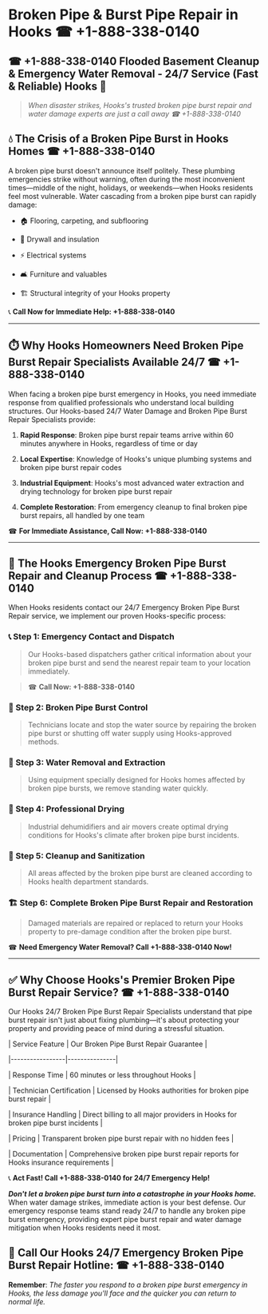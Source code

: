 # Broken Pipe & Burst Pipe Repair in Hooks ☎ +1-888-338-0140  
## ☎ +1-888-338-0140 Flooded Basement Cleanup & Emergency Water Removal - 24/7 Service (Fast & Reliable) Hooks 🚨  

> *When disaster strikes, Hooks's trusted broken pipe burst repair and water damage experts are just a call away ☎ +1-888-338-0140*  

## 💧 The Crisis of a Broken Pipe Burst in Hooks Homes ☎ +1-888-338-0140  

A broken pipe burst doesn't announce itself politely. These plumbing emergencies strike without warning, often during the most inconvenient times—middle of the night, holidays, or weekends—when Hooks residents feel most vulnerable. Water cascading from a broken pipe burst can rapidly damage:  

* 🏠 Flooring, carpeting, and subflooring  
* 🧱 Drywall and insulation  
* ⚡ Electrical systems  
* 🛋️ Furniture and valuables  
* 🏗️ Structural integrity of your Hooks property  

📞 **Call Now for Immediate Help: +1-888-338-0140**  

---  

## ⏱️ Why Hooks Homeowners Need Broken Pipe Burst Repair Specialists Available 24/7 ☎ +1-888-338-0140  

When facing a broken pipe burst emergency in Hooks, you need immediate response from qualified professionals who understand local building structures. Our Hooks-based 24/7 Water Damage and Broken Pipe Burst Repair Specialists provide:  

1. **Rapid Response**: Broken pipe burst repair teams arrive within 60 minutes anywhere in Hooks, regardless of time or day  
2. **Local Expertise**: Knowledge of Hooks's unique plumbing systems and broken pipe burst repair codes  
3. **Industrial Equipment**: Hooks's most advanced water extraction and drying technology for broken pipe burst repair  
4. **Complete Restoration**: From emergency cleanup to final broken pipe burst repairs, all handled by one team  

☎ **For Immediate Assistance, Call Now: +1-888-338-0140**  

---  

## 🔧 The Hooks Emergency Broken Pipe Burst Repair and Cleanup Process ☎ +1-888-338-0140  

When Hooks residents contact our 24/7 Emergency Broken Pipe Burst Repair service, we implement our proven Hooks-specific process:  

### 📞 Step 1: Emergency Contact and Dispatch  
> Our Hooks-based dispatchers gather critical information about your broken pipe burst and send the nearest repair team to your location immediately.  
> ☎ **Call Now: +1-888-338-0140**  

### 🚿 Step 2: Broken Pipe Burst Control  
> Technicians locate and stop the water source by repairing the broken pipe burst or shutting off water supply using Hooks-approved methods.  

### 🌊 Step 3: Water Removal and Extraction  
> Using equipment specially designed for Hooks homes affected by broken pipe bursts, we remove standing water quickly.  

### 💨 Step 4: Professional Drying  
> Industrial dehumidifiers and air movers create optimal drying conditions for Hooks's climate after broken pipe burst incidents.  

### 🧼 Step 5: Cleanup and Sanitization  
> All areas affected by the broken pipe burst are cleaned according to Hooks health department standards.  

### 🏗️ Step 6: Complete Broken Pipe Burst Repair and Restoration  
> Damaged materials are repaired or replaced to return your Hooks property to pre-damage condition after the broken pipe burst.  

☎ **Need Emergency Water Removal? Call +1-888-338-0140 Now!**  

---  

## ✅ Why Choose Hooks's Premier Broken Pipe Burst Repair Service? ☎ +1-888-338-0140  

Our Hooks 24/7 Broken Pipe Burst Repair Specialists understand that pipe burst repair isn't just about fixing plumbing—it's about protecting your property and providing peace of mind during a stressful situation.  

| Service Feature | Our Broken Pipe Burst Repair Guarantee |  
|-----------------|---------------|  
| Response Time | 60 minutes or less throughout Hooks |  
| Technician Certification | Licensed by Hooks authorities for broken pipe burst repair |  
| Insurance Handling | Direct billing to all major providers in Hooks for broken pipe burst incidents |  
| Pricing | Transparent broken pipe burst repair with no hidden fees |  
| Documentation | Comprehensive broken pipe burst repair reports for Hooks insurance requirements |  

📞 **Act Fast! Call +1-888-338-0140 for 24/7 Emergency Help!**  

***Don't let a broken pipe burst turn into a catastrophe in your Hooks home.*** When water damage strikes, immediate action is your best defense. Our emergency response teams stand ready 24/7 to handle any broken pipe burst emergency, providing expert pipe burst repair and water damage mitigation when Hooks residents need it most.  

## 📱 Call Our Hooks 24/7 Emergency Broken Pipe Burst Repair Hotline: ☎ +1-888-338-0140  

**Remember**: *The faster you respond to a broken pipe burst emergency in Hooks, the less damage you'll face and the quicker you can return to normal life.*